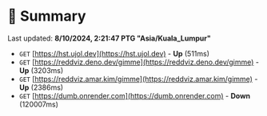 # 📖 Summary
Last updated: **8/10/2024, 2:21:47 PTG "Asia/Kuala_Lumpur"**

- `GET` [https://hst.ujol.dev](https://hst.ujol.dev) - **Up** (511ms)
- `GET` [https://reddviz.deno.dev/gimme](https://reddviz.deno.dev/gimme) - **Up** (3203ms)
- `GET` [https://reddviz.amar.kim/gimme](https://reddviz.amar.kim/gimme) - **Up** (2386ms)
- `GET` [https://dumb.onrender.com](https://dumb.onrender.com) - **Down** (120007ms)
